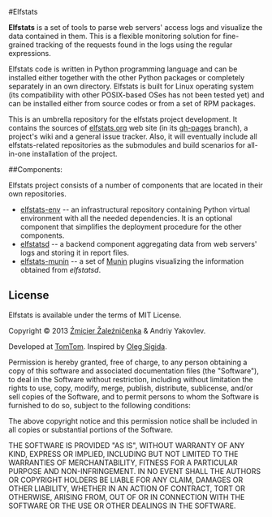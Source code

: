 #Elfstats

**Elfstats** is a set of tools to parse web servers' access logs and visualize the data contained in them. This is a flexible monitoring solution for fine-grained tracking of the requests found in the logs using the regular expressions.

Elfstats code is written in Python programming language and can be installed either together with the other Python packages or completely separately in an own directory. Elfstats is built for Linux operating system (its compatibility with other POSIX-based OSes has not been tested yet) and can be installed either from source codes or from a set of RPM packages.

This is an umbrella repository for the elfstats project development. It contains the sources of [elfstats.org](http://elfstats.org) web site (in its [gh-pages](https://github.com/dzzh/elfstats/tree/gh-pages) branch), a project's wiki and a general issue tracker. Also, it will eventually include all elfstats-related repositories as the submodules and build scenarios for all-in-one installation of the project.

##Components:

Elfstats project consists of a number of components that are located in their own repositories.

* [elfstats-env](https://github.com/dzzh/elfstats-env) -- an infrastructural repository containing Python virtual environment with all the needed dependencies. It is an optional component that simplifies the deployment procedure for the other components.
* [elfstatsd](https://github.com/dzzh/elfstats-env) -- a backend component aggregating data from web servers' logs and storing it in report files.
* [elfstats-munin](https://github.com/dzzh/elfstats-env) -- a set of [Munin](http://munin-monitoring.org) plugins visualizing the information obtained from *elfstatsd*.

## License

Elfstats is available under the terms of MIT License.

Copyright © 2013 [Źmicier Žaleźničenka][me] & Andriy Yakovlev.

Developed at [TomTom](http://tomtom.com). Inspired by [Oleg Sigida](http://linkedin.com/in/olegsigida/).

Permission is hereby granted, free of charge, to any person obtaining a copy
of this software and associated documentation files (the "Software"), to deal
in the Software without restriction, including without limitation the rights
to use, copy, modify, merge, publish, distribute, sublicense, and/or sell
copies of the Software, and to permit persons to whom the Software is
furnished to do so, subject to the following conditions:

The above copyright notice and this permission notice shall be included in
all copies or substantial portions of the Software.

THE SOFTWARE IS PROVIDED "AS IS", WITHOUT WARRANTY OF ANY KIND, EXPRESS OR
IMPLIED, INCLUDING BUT NOT LIMITED TO THE WARRANTIES OF MERCHANTABILITY,
FITNESS FOR A PARTICULAR PURPOSE AND NON-INFRINGEMENT. IN NO EVENT SHALL THE
AUTHORS OR COPYRIGHT HOLDERS BE LIABLE FOR ANY CLAIM, DAMAGES OR OTHER
LIABILITY, WHETHER IN AN ACTION OF CONTRACT, TORT OR OTHERWISE, ARISING FROM,
OUT OF OR IN CONNECTION WITH THE SOFTWARE OR THE USE OR OTHER DEALINGS IN
THE SOFTWARE.

[me]: https://github.com/dzzh

